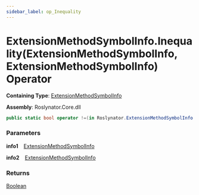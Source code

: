```yaml
---
sidebar_label: op_Inequality
---
```


# ExtensionMethodSymbolInfo\.Inequality\(ExtensionMethodSymbolInfo, ExtensionMethodSymbolInfo\) Operator

**Containing Type**: [ExtensionMethodSymbolInfo](../index.md)

**Assembly**: Roslynator\.Core\.dll

```csharp
public static bool operator !=(in Roslynator.ExtensionMethodSymbolInfo info1, in Roslynator.ExtensionMethodSymbolInfo info2)
```

### Parameters

**info1** &ensp; [ExtensionMethodSymbolInfo](../index.md)

**info2** &ensp; [ExtensionMethodSymbolInfo](../index.md)

### Returns

[Boolean](https://docs.microsoft.com/en-us/dotnet/api/system.boolean)

